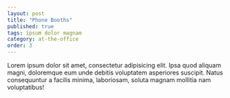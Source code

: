 ```yaml
---
layout: post
title: "Phone Booths"
published: true
tags: ipsum dolor magnam
category: at-the-office
order: 3
---
```


Lorem ipsum dolor sit amet, consectetur adipisicing elit. Ipsa quod aliquam magni, doloremque eum unde debitis voluptatem asperiores suscipit. Natus consequuntur a facilis minima, laboriosam, soluta magnam mollitia nam voluptatibus!
